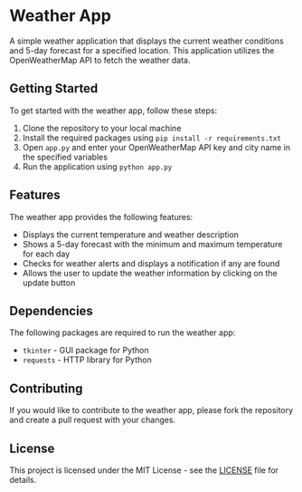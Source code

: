# Weather App

A simple weather application that displays the current weather conditions and 5-day forecast for a specified location. This application utilizes the OpenWeatherMap API to fetch the weather data.

## Getting Started

To get started with the weather app, follow these steps:

1. Clone the repository to your local machine
2. Install the required packages using `pip install -r requirements.txt`
3. Open `app.py` and enter your OpenWeatherMap API key and city name in the specified variables
4. Run the application using `python app.py`

## Features

The weather app provides the following features:

- Displays the current temperature and weather description
- Shows a 5-day forecast with the minimum and maximum temperature for each day
- Checks for weather alerts and displays a notification if any are found
- Allows the user to update the weather information by clicking on the update button

## Dependencies

The following packages are required to run the weather app:

- `tkinter` - GUI package for Python
- `requests` - HTTP library for Python

## Contributing

If you would like to contribute to the weather app, please fork the repository and create a pull request with your changes. 

## License

This project is licensed under the MIT License - see the [LICENSE](LICENSE) file for details.
